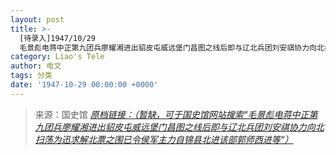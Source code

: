 ```yaml
---
layout: post
title: >-
  [待录入]1947/10/29
  毛景彪电蒋中正第九团兵廖耀湘进出貂皮屯威远堡门昌图之线后即与辽北兵团刘安祺协力向北扫荡为迅求解北票之围已令侯军主力自锦县北进该部郭师西进等
category: Liao's Tele
author: 电文
tags: 分类
date: '1947-10-29 00:00:00 +0000'
---
```



> 来源：国史馆 [*原档链接：（暂缺，可于国史馆网站搜索“毛景彪电蒋中正第九团兵廖耀湘进出貂皮屯威远堡门昌图之线后即与辽北兵团刘安祺协力向北扫荡为迅求解北票之围已令侯军主力自锦县北进该部郭师西进等“）*]()
